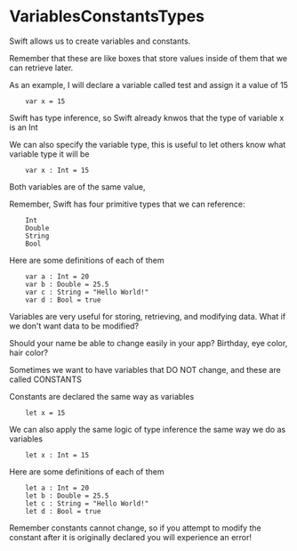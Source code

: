 # VariablesConstantsTypes
 
 Swift allows us to create variables and constants.
 
 Remember that these are like boxes that store values inside of them that we can retrieve later.
 
 As an example, I will declare a variable called test and assign it a value of 15
 
 
		var x = 15
 
 
 Swift has type inference, so Swift already knwos that the type of variable x is an Int
    
 
 We can also specify the variable type, this is useful to let others know what variable type it will be
 
		var x : Int = 15
  
  
  Both variables are of the same value,
 
 
 
 Remember, Swift has four primitive types that we can reference:
 
    	Int
    	Double
    	String
    	Bool
 
 Here are some definitions of each of them
    
    	var a : Int = 20
    	var b : Double = 25.5
    	var c : String = "Hello World!"
    	var d : Bool = true
 
 
 Variables are very useful for storing, retrieving, and modifying data. What if we don't want data to be modified?
 
 Should your name be able to change easily in your app? Birthday, eye color, hair color?
 
 Sometimes we want to have variables that DO NOT change, and these are called CONSTANTS
 
 Constants are declared the same way as variables
 
 
 		let x = 15
 
 
 We can also apply the same logic of type inference the same way we do as variables
 
 		let x : Int = 15
 
 Here are some definitions of each of them
  
 		let a : Int = 20
		let b : Double = 25.5
		let c : String = "Hello World!"
		let d : Bool = true
 
 
 Remember constants cannot change, so if you attempt to modify the constant after it is originally declared you will experience an error!
 
 
